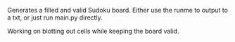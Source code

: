 Generates a filled and valid Sudoku board. Either use the runme to output to a txt, or just run main.py directly. 

Working on blotting out cells while keeping the board valid.
